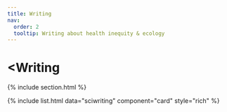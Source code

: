 ```yaml
---
title: Writing
nav:
  order: 2
  tooltip: Writing about health inequity & ecology
---
```


# <<i class="fa-solid fa-pen-nib"></i>Writing
{% include section.html %}

{%
  include list.html
  data="sciwriting"
  component="card"
  style="rich"
%}